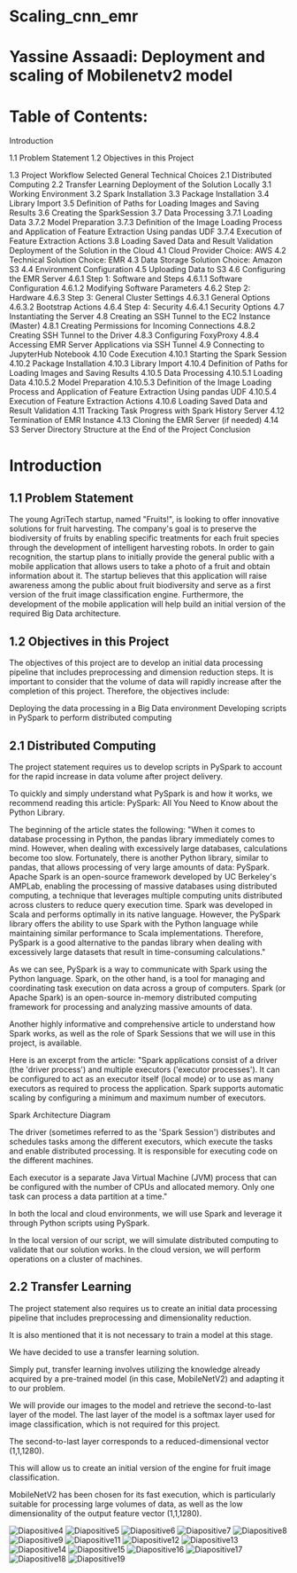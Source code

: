 # Scaling_cnn_emr

# Yassine Assaadi: Deployment and scaling of Mobilenetv2 model

# Table of Contents:

Introduction

1.1 Problem Statement
1.2 Objectives in this Project

1.3 Project Workflow
Selected General Technical Choices
2.1 Distributed Computing
2.2 Transfer Learning
Deployment of the Solution Locally
3.1 Working Environment
3.2 Spark Installation
3.3 Package Installation
3.4 Library Import
3.5 Definition of Paths for Loading Images and Saving Results
3.6 Creating the SparkSession
3.7 Data Processing
3.7.1 Loading Data
3.7.2 Model Preparation
3.7.3 Definition of the Image Loading Process and Application
of Feature Extraction Using pandas UDF
3.7.4 Execution of Feature Extraction Actions
3.8 Loading Saved Data and Result Validation
Deployment of the Solution in the Cloud
4.1 Cloud Provider Choice: AWS
4.2 Technical Solution Choice: EMR
4.3 Data Storage Solution Choice: Amazon S3
4.4 Environment Configuration
4.5 Uploading Data to S3
4.6 Configuring the EMR Server
4.6.1 Step 1: Software and Steps
4.6.1.1 Software Configuration
4.6.1.2 Modifying Software Parameters
4.6.2 Step 2: Hardware
4.6.3 Step 3: General Cluster Settings
4.6.3.1 General Options
4.6.3.2 Bootstrap Actions
4.6.4 Step 4: Security
4.6.4.1 Security Options
4.7 Instantiating the Server
4.8 Creating an SSH Tunnel to the EC2 Instance (Master)
4.8.1 Creating Permissions for Incoming Connections
4.8.2 Creating SSH Tunnel to the Driver
4.8.3 Configuring FoxyProxy
4.8.4 Accessing EMR Server Applications via SSH Tunnel
4.9 Connecting to JupyterHub Notebook
4.10 Code Execution
4.10.1 Starting the Spark Session
4.10.2 Package Installation
4.10.3 Library Import
4.10.4 Definition of Paths for Loading Images and Saving Results
4.10.5 Data Processing
4.10.5.1 Loading Data
4.10.5.2 Model Preparation
4.10.5.3 Definition of the Image Loading Process
and Application of Feature Extraction Using pandas UDF
4.10.5.4 Execution of Feature Extraction Actions
4.10.6 Loading Saved Data and Result Validation
4.11 Tracking Task Progress with Spark History Server
4.12 Termination of EMR Instance
4.13 Cloning the EMR Server (if needed)
4.14 S3 Server Directory Structure at the End of the Project
Conclusion

# Introduction
## 1.1 Problem Statement
The young AgriTech startup, named "Fruits!", is looking to offer innovative solutions for fruit harvesting. The company's goal is to preserve the biodiversity of fruits by enabling specific treatments for each fruit species through the development of intelligent harvesting robots. In order to gain recognition, the startup plans to initially provide the general public with a mobile application that allows users to take a photo of a fruit and obtain information about it. The startup believes that this application will raise awareness among the public about fruit biodiversity and serve as a first version of the fruit image classification engine. Furthermore, the development of the mobile application will help build an initial version of the required Big Data architecture.

## 1.2 Objectives in this Project
The objectives of this project are to develop an initial data processing pipeline that includes preprocessing and dimension reduction steps. It is important to consider that the volume of data will rapidly increase after the completion of this project. Therefore, the objectives include:

Deploying the data processing in a Big Data environment
Developing scripts in PySpark to perform distributed computing

## 2.1 Distributed Computing
The project statement requires us to develop scripts in PySpark to account for the rapid increase in data volume after project delivery.

To quickly and simply understand what PySpark is and how it works, we recommend reading this article: PySpark: All You Need to Know about the Python Library.

The beginning of the article states the following:
"When it comes to database processing in Python, the pandas library immediately comes to mind. However, when dealing with excessively large databases, calculations become too slow. Fortunately, there is another Python library, similar to pandas, that allows processing of very large amounts of data: PySpark. Apache Spark is an open-source framework developed by UC Berkeley's AMPLab, enabling the processing of massive databases using distributed computing, a technique that leverages multiple computing units distributed across clusters to reduce query execution time. Spark was developed in Scala and performs optimally in its native language. However, the PySpark library offers the ability to use Spark with the Python language while maintaining similar performance to Scala implementations. Therefore, PySpark is a good alternative to the pandas library when dealing with excessively large datasets that result in time-consuming calculations."

As we can see, PySpark is a way to communicate with Spark using the Python language. Spark, on the other hand, is a tool for managing and coordinating task execution on data across a group of computers. Spark (or Apache Spark) is an open-source in-memory distributed computing framework for processing and analyzing massive amounts of data.

Another highly informative and comprehensive article to understand how Spark works, as well as the role of Spark Sessions that we will use in this project, is available.

Here is an excerpt from the article:
"Spark applications consist of a driver (the 'driver process') and multiple executors ('executor processes'). It can be configured to act as an executor itself (local mode) or to use as many executors as required to process the application. Spark supports automatic scaling by configuring a minimum and maximum number of executors.

Spark Architecture Diagram

The driver (sometimes referred to as the 'Spark Session') distributes and schedules tasks among the different executors, which execute the tasks and enable distributed processing. It is responsible for executing code on the different machines.

Each executor is a separate Java Virtual Machine (JVM) process that can be configured with the number of CPUs and allocated memory. Only one task can process a data partition at a time."

In both the local and cloud environments, we will use Spark and leverage it through Python scripts using PySpark.

In the local version of our script, we will simulate distributed computing to validate that our solution works. In the cloud version, we will perform operations on a cluster of machines.

## 2.2 Transfer Learning
The project statement also requires us to create an initial data processing pipeline that includes preprocessing and dimensionality reduction.

It is also mentioned that it is not necessary to train a model at this stage.

We have decided to use a transfer learning solution.

Simply put, transfer learning involves utilizing the knowledge already acquired by a pre-trained model (in this case, MobileNetV2) and adapting it to our problem.

We will provide our images to the model and retrieve the second-to-last layer of the model. The last layer of the model is a softmax layer used for image classification, which is not required for this project.

The second-to-last layer corresponds to a reduced-dimensional vector (1,1,1280).

This will allow us to create an initial version of the engine for fruit image classification.

MobileNetV2 has been chosen for its fast execution, which is particularly suitable for processing large volumes of data, as well as the low dimensionality of the output feature vector (1,1,1280).

![Diapositive4](https://github.com/Yassaadi/Scaling_cnn_emr/assets/106546639/3a935511-e1d7-4272-9bd7-fa75cd67849c)
![Diapositive5](https://github.com/Yassaadi/Scaling_cnn_emr/assets/106546639/1a88b2aa-f260-4c50-81ea-3a9c0599cc45)
![Diapositive6](https://github.com/Yassaadi/Scaling_cnn_emr/assets/106546639/93b53cb4-c2fe-4cc7-8802-c59c7e73a1d9)
![Diapositive7](https://github.com/Yassaadi/Scaling_cnn_emr/assets/106546639/9836f2c9-07da-4890-aa15-606122faff47)
![Diapositive8](https://github.com/Yassaadi/Scaling_cnn_emr/assets/106546639/0cacc4e9-7e27-42d3-b74d-9628cd1c3dfd)
![Diapositive9](https://github.com/Yassaadi/Scaling_cnn_emr/assets/106546639/5e22febd-3387-401a-b090-02a26ee79f9b)
![Diapositive11](https://github.com/Yassaadi/Scaling_cnn_emr/assets/106546639/d7c4c9fc-b677-4e61-b15b-47686083bbac)
![Diapositive12](https://github.com/Yassaadi/Scaling_cnn_emr/assets/106546639/f306caae-6a44-4c77-baa3-425cb83718ef)
![Diapositive13](https://github.com/Yassaadi/Scaling_cnn_emr/assets/106546639/a2b04994-592d-4f5a-8540-b46a5500d469)
![Diapositive14](https://github.com/Yassaadi/Scaling_cnn_emr/assets/106546639/a6534e04-4589-419d-89a7-28cd58740871)
![Diapositive15](https://github.com/Yassaadi/Scaling_cnn_emr/assets/106546639/5f584d7f-c405-419b-9c50-2c7b61a45640)
![Diapositive16](https://github.com/Yassaadi/Scaling_cnn_emr/assets/106546639/37d5bafe-7eaa-4551-b0ab-2b2348b79279)
![Diapositive17](https://github.com/Yassaadi/Scaling_cnn_emr/assets/106546639/7e83e4f3-effa-4544-9772-ff686cde2076)
![Diapositive18](https://github.com/Yassaadi/Scaling_cnn_emr/assets/106546639/7defb4f5-ac93-44bf-b54b-7c0cef892c2f)
![Diapositive19](https://github.com/Yassaadi/Scaling_cnn_emr/assets/106546639/0c37fe9e-77f9-415a-a47c-7c4cb6781866)
